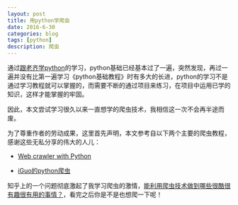 ```yaml
---
layout: post
title: 用python学爬虫
date: 2016-6-30
categories: blog
tags: [python]
description: 爬虫
---
```


通过[跟老齐学python](https://github.com/qiwsir/StarterLearningPython/blob/master/index.md)的学习，python基础已经基本过了一遍，突然发现，再过一遍并没有比第一遍学习《python基础教程》时有多大的长进，python的学习不是通过学习教程就可以掌握的，而需要不断的通过项目来练习，在项目中运用已学的知识，这样才能掌握的牢固。

因此，本文尝试学习很久以来一直想学的爬虫技术，我相信这一次不会再半途而废。

为了尊重作者的劳动成果，这里首先声明，本文参考自以下两个主要的爬虫教程，感谢这些无私分享的伟大的人儿：

- [Web crawler with Python ](http://xlzd.me/tag/crawler/2/)

- [iGuo的python爬虫](https://zhuanlan.zhihu.com/p/21380982?refer=xmucpp)

知乎上的一个问题彻底激起了我学习爬虫的激情，[能利用爬虫技术做到哪些很酷很有趣很有用的事情？](https://www.zhihu.com/question/27621722)，看完之后你是不是也想爬一下呢！




















